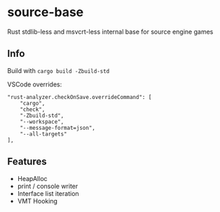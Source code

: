 # source-base

Rust stdlib-less and msvcrt-less internal base for source engine games 

## Info

Build with `cargo build -Zbuild-std`

VSCode overrides:
```
"rust-analyzer.checkOnSave.overrideCommand": [
	"cargo",
	"check",
	"-Zbuild-std",
	"--workspace",
	"--message-format=json",
	"--all-targets"
], 
```

## Features
- HeapAlloc
- print / console writer
- Interface list iteration
- VMT Hooking
